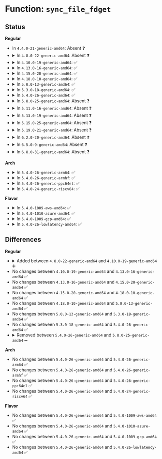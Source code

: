 # Function: <code>sync_file_fdget</code>

## Status
<b>Regular</b>
<ul>
<li>
In <code>4.4.0-21-generic-amd64</code>: Absent ❓
</li>
<li>
<details>
<summary>In <code>4.8.0-22-generic-amd64</code>: Absent ❓</summary>

```json
{
  "name": "sync_file_fdget",
  "collision_type": "Unique Static",
  "inline_type": "Full",
  "funcs": [
    {
      "addr": 18446744071585125979,
      "name": "sync_file_fdget",
      "external": false,
      "loc": "drivers/dma-buf/sync_file.c:107",
      "file": "drivers/dma-buf/sync_file.c",
      "inline": "not declared, inlined",
      "caller_inline": [
        "drivers/dma-buf/sync_file.c:sync_file_ioctl"
      ],
      "caller_func": []
    }
  ],
  "symbols": []
}
```
</details>
</li>
<li>
<details>
<summary>In <code>4.10.0-19-generic-amd64</code>: ✅</summary>

```c
struct sync_file * sync_file_fdget(int fd)
```

```json
{
  "name": "sync_file_fdget",
  "collision_type": "Unique Static",
  "inline_type": "No",
  "funcs": [
    {
      "addr": 18446744071585313664,
      "name": "sync_file_fdget",
      "external": false,
      "loc": "drivers/dma-buf/sync_file.c:100",
      "file": "drivers/dma-buf/sync_file.c",
      "inline": "seen, unknown",
      "caller_inline": [],
      "caller_func": [
        "drivers/dma-buf/sync_file.c:sync_file_ioctl",
        "drivers/dma-buf/sync_file.c:sync_file_get_fence"
      ]
    }
  ],
  "symbols": [
    {
      "addr": 18446744071585313664,
      "name": "sync_file_fdget",
      "section": ".text",
      "bind": "STB_LOCAL",
      "size": 54
    }
  ]
}
```
</details>
</li>
<li>
<details>
<summary>In <code>4.13.0-16-generic-amd64</code>: ✅</summary>

```c
struct sync_file * sync_file_fdget(int fd)
```

```json
{
  "name": "sync_file_fdget",
  "collision_type": "Unique Static",
  "inline_type": "No",
  "funcs": [
    {
      "addr": 18446744071585401696,
      "name": "sync_file_fdget",
      "external": false,
      "loc": "drivers/dma-buf/sync_file.c:87",
      "file": "drivers/dma-buf/sync_file.c",
      "inline": "seen, unknown",
      "caller_inline": [],
      "caller_func": [
        "drivers/dma-buf/sync_file.c:sync_file_ioctl",
        "drivers/dma-buf/sync_file.c:sync_file_get_fence"
      ]
    }
  ],
  "symbols": [
    {
      "addr": 18446744071585401696,
      "name": "sync_file_fdget",
      "section": ".text",
      "bind": "STB_LOCAL",
      "size": 54
    }
  ]
}
```
</details>
</li>
<li>
<details>
<summary>In <code>4.15.0-20-generic-amd64</code>: ✅</summary>

```c
struct sync_file * sync_file_fdget(int fd)
```

```json
{
  "name": "sync_file_fdget",
  "collision_type": "Unique Static",
  "inline_type": "No",
  "funcs": [
    {
      "addr": 18446744071585831136,
      "name": "sync_file_fdget",
      "external": false,
      "loc": "drivers/dma-buf/sync_file.c:87",
      "file": "drivers/dma-buf/sync_file.c",
      "inline": "seen, unknown",
      "caller_inline": [],
      "caller_func": [
        "drivers/dma-buf/sync_file.c:sync_file_ioctl",
        "drivers/dma-buf/sync_file.c:sync_file_get_fence"
      ]
    }
  ],
  "symbols": [
    {
      "addr": 18446744071585831136,
      "name": "sync_file_fdget",
      "section": ".text",
      "bind": "STB_LOCAL",
      "size": 54
    }
  ]
}
```
</details>
</li>
<li>
<details>
<summary>In <code>4.18.0-10-generic-amd64</code>: ✅</summary>

```c
struct sync_file * sync_file_fdget(int fd)
```

```json
{
  "name": "sync_file_fdget",
  "collision_type": "Unique Static",
  "inline_type": "No",
  "funcs": [
    {
      "addr": 18446744071586078192,
      "name": "sync_file_fdget",
      "external": false,
      "loc": "drivers/dma-buf/sync_file.c:87",
      "file": "drivers/dma-buf/sync_file.c",
      "inline": "seen, unknown",
      "caller_inline": [],
      "caller_func": [
        "drivers/dma-buf/sync_file.c:sync_file_ioctl",
        "drivers/dma-buf/sync_file.c:sync_file_get_fence"
      ]
    }
  ],
  "symbols": [
    {
      "addr": 18446744071586078192,
      "name": "sync_file_fdget",
      "section": ".text",
      "bind": "STB_LOCAL",
      "size": 54
    }
  ]
}
```
</details>
</li>
<li>
<details>
<summary>In <code>5.0.0-13-generic-amd64</code>: ✅</summary>

```c
struct sync_file * sync_file_fdget(int fd)
```

```json
{
  "name": "sync_file_fdget",
  "collision_type": "Unique Static",
  "inline_type": "No",
  "funcs": [
    {
      "addr": 18446744071586222464,
      "name": "sync_file_fdget",
      "external": false,
      "loc": "drivers/dma-buf/sync_file.c:87",
      "file": "drivers/dma-buf/sync_file.c",
      "inline": "seen, unknown",
      "caller_inline": [],
      "caller_func": [
        "drivers/dma-buf/sync_file.c:sync_file_ioctl",
        "drivers/dma-buf/sync_file.c:sync_file_get_fence"
      ]
    }
  ],
  "symbols": [
    {
      "addr": 18446744071586222464,
      "name": "sync_file_fdget",
      "section": ".text",
      "bind": "STB_LOCAL",
      "size": 50
    }
  ]
}
```
</details>
</li>
<li>
<details>
<summary>In <code>5.3.0-18-generic-amd64</code>: ✅</summary>

```c
struct sync_file * sync_file_fdget(int fd)
```

```json
{
  "name": "sync_file_fdget",
  "collision_type": "Unique Static",
  "inline_type": "No",
  "funcs": [
    {
      "addr": 18446744071586466096,
      "name": "sync_file_fdget",
      "external": false,
      "loc": "drivers/dma-buf/sync_file.c:78",
      "file": "drivers/dma-buf/sync_file.c",
      "inline": "seen, unknown",
      "caller_inline": [],
      "caller_func": [
        "drivers/dma-buf/sync_file.c:sync_file_ioctl",
        "drivers/dma-buf/sync_file.c:sync_file_get_fence"
      ]
    }
  ],
  "symbols": [
    {
      "addr": 18446744071586466096,
      "name": "sync_file_fdget",
      "section": ".text",
      "bind": "STB_LOCAL",
      "size": 50
    }
  ]
}
```
</details>
</li>
<li>
<details>
<summary>In <code>5.4.0-26-generic-amd64</code>: ✅</summary>

```c
struct sync_file * sync_file_fdget(int fd)
```

```json
{
  "name": "sync_file_fdget",
  "collision_type": "Unique Static",
  "inline_type": "No",
  "funcs": [
    {
      "addr": 18446744071586613984,
      "name": "sync_file_fdget",
      "external": false,
      "loc": "drivers/dma-buf/sync_file.c:78",
      "file": "drivers/dma-buf/sync_file.c",
      "inline": "seen, unknown",
      "caller_inline": [],
      "caller_func": [
        "drivers/dma-buf/sync_file.c:sync_file_ioctl",
        "drivers/dma-buf/sync_file.c:sync_file_get_fence"
      ]
    }
  ],
  "symbols": [
    {
      "addr": 18446744071586613984,
      "name": "sync_file_fdget",
      "section": ".text",
      "bind": "STB_LOCAL",
      "size": 50
    }
  ]
}
```
</details>
</li>
<li>
<details>
<summary>In <code>5.8.0-25-generic-amd64</code>: Absent ❓</summary>

```json
{
  "name": "sync_file_fdget",
  "collision_type": "Unique Static",
  "inline_type": "Full",
  "funcs": [
    {
      "addr": 18446744071587410562,
      "name": "sync_file_fdget",
      "external": false,
      "loc": "drivers/dma-buf/sync_file.c:78",
      "file": "drivers/dma-buf/sync_file.c",
      "inline": "not declared, inlined",
      "caller_inline": [
        "drivers/dma-buf/sync_file.c:sync_file_ioctl_merge",
        "drivers/dma-buf/sync_file.c:sync_file_get_fence"
      ],
      "caller_func": []
    }
  ],
  "symbols": []
}
```
</details>
</li>
<li>
<details>
<summary>In <code>5.11.0-16-generic-amd64</code>: Absent ❓</summary>

```json
{
  "name": "sync_file_fdget",
  "collision_type": "Unique Static",
  "inline_type": "Full",
  "funcs": [
    {
      "addr": 18446744071587479554,
      "name": "sync_file_fdget",
      "external": false,
      "loc": "drivers/dma-buf/sync_file.c:78",
      "file": "drivers/dma-buf/sync_file.c",
      "inline": "not declared, inlined",
      "caller_inline": [
        "drivers/dma-buf/sync_file.c:sync_file_ioctl_merge",
        "drivers/dma-buf/sync_file.c:sync_file_get_fence"
      ],
      "caller_func": []
    }
  ],
  "symbols": []
}
```
</details>
</li>
<li>
<details>
<summary>In <code>5.13.0-19-generic-amd64</code>: Absent ❓</summary>

```json
{
  "name": "sync_file_fdget",
  "collision_type": "Unique Static",
  "inline_type": "Full",
  "funcs": [
    {
      "addr": 18446744071587362240,
      "name": "sync_file_fdget",
      "external": false,
      "loc": "drivers/dma-buf/sync_file.c:78",
      "file": "drivers/dma-buf/sync_file.c",
      "inline": "not declared, inlined",
      "caller_inline": [
        "drivers/dma-buf/sync_file.c:sync_file_ioctl",
        "drivers/dma-buf/sync_file.c:sync_file_get_fence"
      ],
      "caller_func": []
    }
  ],
  "symbols": []
}
```
</details>
</li>
<li>
<details>
<summary>In <code>5.15.0-25-generic-amd64</code>: Absent ❓</summary>

```json
{
  "name": "sync_file_fdget",
  "collision_type": "Unique Static",
  "inline_type": "Full",
  "funcs": [
    {
      "addr": 18446744071587929184,
      "name": "sync_file_fdget",
      "external": false,
      "loc": "drivers/dma-buf/sync_file.c:78",
      "file": "drivers/dma-buf/sync_file.c",
      "inline": "not declared, inlined",
      "caller_inline": [
        "drivers/dma-buf/sync_file.c:sync_file_ioctl",
        "drivers/dma-buf/sync_file.c:sync_file_get_fence"
      ],
      "caller_func": []
    }
  ],
  "symbols": []
}
```
</details>
</li>
<li>
<details>
<summary>In <code>5.19.0-21-generic-amd64</code>: Absent ❓</summary>

```json
{
  "name": "sync_file_fdget",
  "collision_type": "Unique Static",
  "inline_type": "Full",
  "funcs": [
    {
      "addr": 18446744071589282237,
      "name": "sync_file_fdget",
      "external": false,
      "loc": "drivers/dma-buf/sync_file.c:79",
      "file": "drivers/dma-buf/sync_file.c",
      "inline": "not declared, inlined",
      "caller_inline": [
        "drivers/dma-buf/sync_file.c:sync_file_ioctl",
        "drivers/dma-buf/sync_file.c:sync_file_get_fence"
      ],
      "caller_func": []
    }
  ],
  "symbols": []
}
```
</details>
</li>
<li>
<details>
<summary>In <code>6.2.0-20-generic-amd64</code>: Absent ❓</summary>

```json
{
  "name": "sync_file_fdget",
  "collision_type": "Unique Static",
  "inline_type": "Full",
  "funcs": [
    {
      "addr": 18446744071590843693,
      "name": "sync_file_fdget",
      "external": false,
      "loc": "drivers/dma-buf/sync_file.c:79",
      "file": "drivers/dma-buf/sync_file.c",
      "inline": "not declared, inlined",
      "caller_inline": [
        "drivers/dma-buf/sync_file.c:sync_file_ioctl",
        "drivers/dma-buf/sync_file.c:sync_file_get_fence"
      ],
      "caller_func": []
    }
  ],
  "symbols": []
}
```
</details>
</li>
<li>
<details>
<summary>In <code>6.5.0-9-generic-amd64</code>: Absent ❓</summary>

```json
{
  "name": "sync_file_fdget",
  "collision_type": "Unique Static",
  "inline_type": "Full",
  "funcs": [
    {
      "addr": 18446744071591185775,
      "name": "sync_file_fdget",
      "external": false,
      "loc": "drivers/dma-buf/sync_file.c:79",
      "file": "drivers/dma-buf/sync_file.c",
      "inline": "not declared, inlined",
      "caller_inline": [
        "drivers/dma-buf/sync_file.c:sync_file_ioctl",
        "drivers/dma-buf/sync_file.c:sync_file_get_fence"
      ],
      "caller_func": []
    }
  ],
  "symbols": []
}
```
</details>
</li>
<li>
<details>
<summary>In <code>6.8.0-31-generic-amd64</code>: Absent ❓</summary>

```json
{
  "name": "sync_file_fdget",
  "collision_type": "Unique Static",
  "inline_type": "Full",
  "funcs": [
    {
      "addr": 18446744071591532137,
      "name": "sync_file_fdget",
      "external": false,
      "loc": "drivers/dma-buf/sync_file.c:79",
      "file": "drivers/dma-buf/sync_file.c",
      "inline": "not declared, inlined",
      "caller_inline": [
        "drivers/dma-buf/sync_file.c:sync_file_ioctl",
        "drivers/dma-buf/sync_file.c:sync_file_get_fence"
      ],
      "caller_func": []
    }
  ],
  "symbols": []
}
```
</details>
</li>
</ul>
<b>Arch</b>
<ul>
<li>
<details>
<summary>In <code>5.4.0-26-generic-arm64</code>: ✅</summary>

```c
struct sync_file * sync_file_fdget(int fd)
```

```json
{
  "name": "sync_file_fdget",
  "collision_type": "Unique Static",
  "inline_type": "No",
  "funcs": [
    {
      "addr": 18446603336499502504,
      "name": "sync_file_fdget",
      "external": false,
      "loc": "drivers/dma-buf/sync_file.c:78",
      "file": "drivers/dma-buf/sync_file.c",
      "inline": "seen, unknown",
      "caller_inline": [],
      "caller_func": [
        "drivers/dma-buf/sync_file.c:sync_file_ioctl",
        "drivers/dma-buf/sync_file.c:sync_file_get_fence"
      ]
    }
  ],
  "symbols": [
    {
      "addr": 18446603336499502504,
      "name": "sync_file_fdget",
      "section": ".text",
      "bind": "STB_LOCAL",
      "size": 104
    }
  ]
}
```
</details>
</li>
<li>
<details>
<summary>In <code>5.4.0-26-generic-armhf</code>: ✅</summary>

```c
struct sync_file * sync_file_fdget(int fd)
```

```json
{
  "name": "sync_file_fdget",
  "collision_type": "Unique Static",
  "inline_type": "No",
  "funcs": [
    {
      "addr": 3231973024,
      "name": "sync_file_fdget",
      "external": false,
      "loc": "drivers/dma-buf/sync_file.c:78",
      "file": "drivers/dma-buf/sync_file.c",
      "inline": "seen, unknown",
      "caller_inline": [],
      "caller_func": [
        "drivers/dma-buf/sync_file.c:sync_file_ioctl",
        "drivers/dma-buf/sync_file.c:sync_file_get_fence"
      ]
    }
  ],
  "symbols": [
    {
      "addr": 3231973024,
      "name": "sync_file_fdget",
      "section": ".text",
      "bind": "STB_LOCAL",
      "size": 80
    }
  ]
}
```
</details>
</li>
<li>
<details>
<summary>In <code>5.4.0-26-generic-ppc64el</code>: ✅</summary>

```c
struct sync_file * sync_file_fdget(int fd)
```

```json
{
  "name": "sync_file_fdget",
  "collision_type": "Unique Static",
  "inline_type": "No",
  "funcs": [
    {
      "addr": 13835058055292790144,
      "name": "sync_file_fdget",
      "external": false,
      "loc": "drivers/dma-buf/sync_file.c:78",
      "file": "drivers/dma-buf/sync_file.c",
      "inline": "seen, unknown",
      "caller_inline": [],
      "caller_func": [
        "drivers/dma-buf/sync_file.c:sync_file_ioctl",
        "drivers/dma-buf/sync_file.c:sync_file_get_fence"
      ]
    }
  ],
  "symbols": [
    {
      "addr": 13835058055292790144,
      "name": "sync_file_fdget",
      "section": ".text",
      "bind": "STB_LOCAL",
      "size": 128
    }
  ]
}
```
</details>
</li>
<li>
<details>
<summary>In <code>5.4.0-24-generic-riscv64</code>: ✅</summary>

```c
struct sync_file * sync_file_fdget(int fd)
```

```json
{
  "name": "sync_file_fdget",
  "collision_type": "Unique Static",
  "inline_type": "No",
  "funcs": [
    {
      "addr": 18446743936276715430,
      "name": "sync_file_fdget",
      "external": false,
      "loc": "drivers/dma-buf/sync_file.c:78",
      "file": "drivers/dma-buf/sync_file.c",
      "inline": "seen, unknown",
      "caller_inline": [],
      "caller_func": [
        "drivers/dma-buf/sync_file.c:sync_file_ioctl",
        "drivers/dma-buf/sync_file.c:sync_file_get_fence"
      ]
    }
  ],
  "symbols": [
    {
      "addr": 18446743936276715430,
      "name": "sync_file_fdget",
      "section": ".text",
      "bind": "STB_LOCAL",
      "size": 86
    }
  ]
}
```
</details>
</li>
</ul>
<b>Flavor</b>
<ul>
<li>
<details>
<summary>In <code>5.4.0-1009-aws-amd64</code>: ✅</summary>

```c
struct sync_file * sync_file_fdget(int fd)
```

```json
{
  "name": "sync_file_fdget",
  "collision_type": "Unique Static",
  "inline_type": "No",
  "funcs": [
    {
      "addr": 18446744071586304464,
      "name": "sync_file_fdget",
      "external": false,
      "loc": "drivers/dma-buf/sync_file.c:78",
      "file": "drivers/dma-buf/sync_file.c",
      "inline": "seen, unknown",
      "caller_inline": [],
      "caller_func": [
        "drivers/dma-buf/sync_file.c:sync_file_ioctl",
        "drivers/dma-buf/sync_file.c:sync_file_get_fence"
      ]
    }
  ],
  "symbols": [
    {
      "addr": 18446744071586304464,
      "name": "sync_file_fdget",
      "section": ".text",
      "bind": "STB_LOCAL",
      "size": 50
    }
  ]
}
```
</details>
</li>
<li>
<details>
<summary>In <code>5.4.0-1010-azure-amd64</code>: ✅</summary>

```c
struct sync_file * sync_file_fdget(int fd)
```

```json
{
  "name": "sync_file_fdget",
  "collision_type": "Unique Static",
  "inline_type": "No",
  "funcs": [
    {
      "addr": 18446744071586145840,
      "name": "sync_file_fdget",
      "external": false,
      "loc": "drivers/dma-buf/sync_file.c:78",
      "file": "drivers/dma-buf/sync_file.c",
      "inline": "seen, unknown",
      "caller_inline": [],
      "caller_func": [
        "drivers/dma-buf/sync_file.c:sync_file_ioctl",
        "drivers/dma-buf/sync_file.c:sync_file_get_fence"
      ]
    }
  ],
  "symbols": [
    {
      "addr": 18446744071586145840,
      "name": "sync_file_fdget",
      "section": ".text",
      "bind": "STB_LOCAL",
      "size": 50
    }
  ]
}
```
</details>
</li>
<li>
<details>
<summary>In <code>5.4.0-1009-gcp-amd64</code>: ✅</summary>

```c
struct sync_file * sync_file_fdget(int fd)
```

```json
{
  "name": "sync_file_fdget",
  "collision_type": "Unique Static",
  "inline_type": "No",
  "funcs": [
    {
      "addr": 18446744071586561952,
      "name": "sync_file_fdget",
      "external": false,
      "loc": "drivers/dma-buf/sync_file.c:78",
      "file": "drivers/dma-buf/sync_file.c",
      "inline": "seen, unknown",
      "caller_inline": [],
      "caller_func": [
        "drivers/dma-buf/sync_file.c:sync_file_ioctl",
        "drivers/dma-buf/sync_file.c:sync_file_get_fence"
      ]
    }
  ],
  "symbols": [
    {
      "addr": 18446744071586561952,
      "name": "sync_file_fdget",
      "section": ".text",
      "bind": "STB_LOCAL",
      "size": 50
    }
  ]
}
```
</details>
</li>
<li>
<details>
<summary>In <code>5.4.0-26-lowlatency-amd64</code>: ✅</summary>

```c
struct sync_file * sync_file_fdget(int fd)
```

```json
{
  "name": "sync_file_fdget",
  "collision_type": "Unique Static",
  "inline_type": "No",
  "funcs": [
    {
      "addr": 18446744071586674240,
      "name": "sync_file_fdget",
      "external": false,
      "loc": "drivers/dma-buf/sync_file.c:78",
      "file": "drivers/dma-buf/sync_file.c",
      "inline": "seen, unknown",
      "caller_inline": [],
      "caller_func": [
        "drivers/dma-buf/sync_file.c:sync_file_ioctl",
        "drivers/dma-buf/sync_file.c:sync_file_get_fence"
      ]
    }
  ],
  "symbols": [
    {
      "addr": 18446744071586674240,
      "name": "sync_file_fdget",
      "section": ".text",
      "bind": "STB_LOCAL",
      "size": 50
    }
  ]
}
```
</details>
</li>
</ul>

## Differences
<b>Regular</b>
<ul>
<li>
<details>
<summary>Added between <code>4.8.0-22-generic-amd64</code> and <code>4.10.0-19-generic-amd64</code> ➕</summary>

```c
struct sync_file * sync_file_fdget(int fd)
```
</details>
</li>
<li>
No changes between <code>4.10.0-19-generic-amd64</code> and <code>4.13.0-16-generic-amd64</code> ✅
</li>
<li>
No changes between <code>4.13.0-16-generic-amd64</code> and <code>4.15.0-20-generic-amd64</code> ✅
</li>
<li>
No changes between <code>4.15.0-20-generic-amd64</code> and <code>4.18.0-10-generic-amd64</code> ✅
</li>
<li>
No changes between <code>4.18.0-10-generic-amd64</code> and <code>5.0.0-13-generic-amd64</code> ✅
</li>
<li>
No changes between <code>5.0.0-13-generic-amd64</code> and <code>5.3.0-18-generic-amd64</code> ✅
</li>
<li>
No changes between <code>5.3.0-18-generic-amd64</code> and <code>5.4.0-26-generic-amd64</code> ✅
</li>
<li>
<details>
<summary>Removed between <code>5.4.0-26-generic-amd64</code> and <code>5.8.0-25-generic-amd64</code> ➖</summary>

```c
struct sync_file * sync_file_fdget(int fd)
```
</details>
</li>
</ul>
<b>Arch</b>
<ul>
<li>
No changes between <code>5.4.0-26-generic-amd64</code> and <code>5.4.0-26-generic-arm64</code> ✅
</li>
<li>
No changes between <code>5.4.0-26-generic-amd64</code> and <code>5.4.0-26-generic-armhf</code> ✅
</li>
<li>
No changes between <code>5.4.0-26-generic-amd64</code> and <code>5.4.0-26-generic-ppc64el</code> ✅
</li>
<li>
No changes between <code>5.4.0-26-generic-amd64</code> and <code>5.4.0-24-generic-riscv64</code> ✅
</li>
</ul>
<b>Flavor</b>
<ul>
<li>
No changes between <code>5.4.0-26-generic-amd64</code> and <code>5.4.0-1009-aws-amd64</code> ✅
</li>
<li>
No changes between <code>5.4.0-26-generic-amd64</code> and <code>5.4.0-1010-azure-amd64</code> ✅
</li>
<li>
No changes between <code>5.4.0-26-generic-amd64</code> and <code>5.4.0-1009-gcp-amd64</code> ✅
</li>
<li>
No changes between <code>5.4.0-26-generic-amd64</code> and <code>5.4.0-26-lowlatency-amd64</code> ✅
</li>
</ul>
